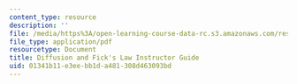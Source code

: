 ```yaml
---
content_type: resource
description: ''
file: /media/https%3A/open-learning-course-data-rc.s3.amazonaws.com/res-tll-004-stem-concept-videos-fall-2013/01341b11e3eebb1da481308d463093bd_MITRES_TLL-004F13_D_F_IG.pdf
file_type: application/pdf
resourcetype: Document
title: Diffusion and Fick's Law Instructor Guide
uid: 01341b11-e3ee-bb1d-a481-308d463093bd
---
```

